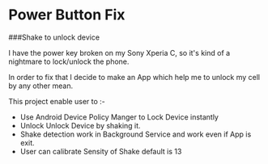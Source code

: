 # Power Button Fix

###Shake to unlock device


I have the power key broken on my Sony Xperia C, so it's kind of a nightmare to lock/unlock the phone.

In order to fix that I decide to make an App which help me to unlock my cell by any other mean.

This project enable user to :- 

-  Use Android Device Policy Manger to Lock Device instantly 
-  Unlock Unlock Device by shaking it. 
-  Shake detection work in Background Service and work even if App is exit.
-  User can calibrate Sensity of Shake default is 13


